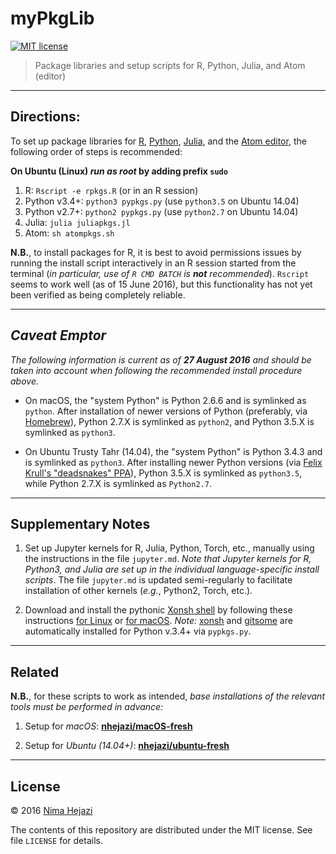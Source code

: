 # myPkgLib

[![MIT
license](http://img.shields.io/badge/license-MIT-brightgreen.svg)](http://opensource.org/licenses/MIT)

> Package libraries and setup scripts for R, Python, Julia,
> and Atom (editor)

---

## Directions:

To set up package libraries for [R](https://www.r-project.org),
[Python](https://www.python.org), [Julia](http://julialang.org), and the [Atom
editor](https://atom.io), the following order of steps is recommended:

**On Ubuntu (Linux) _run as root_ by adding prefix `sudo`**

1. R: `Rscript -e rpkgs.R` (or in an R session)
2. Python v3.4+: `python3 pypkgs.py` (use `python3.5` on Ubuntu 14.04)
3. Python v2.7+: `python2 pypkgs.py` (use `python2.7` on Ubuntu 14.04)
4. Julia: `julia juliapkgs.jl`
5. Atom: `sh atompkgs.sh`

__N.B.__, to install packages for R, it is best to avoid permissions issues by
running the install script interactively in an R session started from the
terminal (_in particular, use of `R CMD BATCH` is **not** recommended_).
`Rscript` seems to work well (as of 15 June 2016), but this functionality has
not yet been verified as being completely reliable.

---

## _Caveat Emptor_

_The following information is current as of **27 August 2016** and should be
taken into account when following the recommended install procedure above._

* On macOS, the "system Python" is Python 2.6.6 and is symlinked as `python`.
    After installation of newer versions of Python (preferably, via
    [Homebrew](http://brew.sh)), Python 2.7.X is symlinked as `python2`, and
    Python 3.5.X is symlinked as `python3`.

* On Ubuntu Trusty Tahr (14.04), the "system Python" is Python 3.4.3 and is
    symlinked as `python3`. After installing newer Python versions (via [Felix
    Krull's "deadsnakes" PPA](https://launchpad.net/~fkrull/+archive/ubuntu/deadsnakes)),
    Python 3.5.X is symlinked as `python3.5`, while Python 2.7.X is symlinked as
    `Python2.7`.

---

## Supplementary Notes

1. Set up Jupyter kernels for R, Julia, Python, Torch, etc., manually using the
    instructions in the file `jupyter.md`. _Note that Jupyter kernels for R,
    Python3, and Julia are set up in the individual language-specific install
    scripts_. The file `jupyter.md` is updated semi-regularly to facilitate
    installation of other kernels (_e.g._, Python2, Torch, etc.).

2. Download and install the pythonic [Xonsh shell](http://xon.sh) by following
    these instructions [for Linux](http://xon.sh/linux.html) or [for
    macOS](http://xon.sh/osx.html). _Note:_
    [xonsh](https://github.com/xonsh/xonsh) and
    [gitsome](https://github.com/donnemartin/gitsome) are automatically
    installed for Python v.3.4+ via `pypkgs.py`.

---

## Related

__N.B.__, for these scripts to work as intended, _base installations of the
relevant tools must be performed in advance:_

1. Setup for _macOS_:
    __[nhejazi/macOS-fresh](https://github.com/nhejazi/macOS-fresh)__

2. Setup for _Ubuntu (14.04+)_:
    __[nhejazi/ubuntu-fresh](https://github.com/nhejazi/ubuntu-fresh)__

---

## License

&copy; 2016 [Nima Hejazi](http://nimahejazi.org)

The contents of this repository are distributed under the MIT license. See file
`LICENSE` for details.
